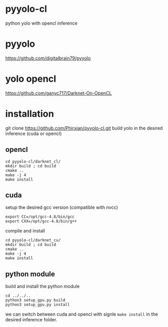 # pyyolo-cl
python yolo with opencl inference

# pyyolo
https://github.com/digitalbrain79/pyyolo

# yolo opencl
https://github.com/ganyc717/Darknet-On-OpenCL

# installation

git clone https://github.com/Phirxian/pyyolo-cl.git
build yolo in the desired inference (cuda or opencl)

## opencl
```
cd pyyolo-cl/darknet_cl/
mkdir build ; cd build
cmake ..
make -j 4
make install
```

## cuda
setup the desired gcc version (compatible with nvcc)
```
export CC=/opt/gcc-4.8/bin/gcc
export CXX=/opt/gcc-4.8/bin/g++
```
compile and install
```
cd pyyolo-cl/darknet_cu/
mkdir build ; cd build
cmake ..
make -j 4
make install
```

## python module

build and install the python module
```
cd ../../..
python3 setup_gpu.py build
python3 setup_gpu.py install
```

we can switch between cuda and opencl with signle `make install` in the desired inference folder.